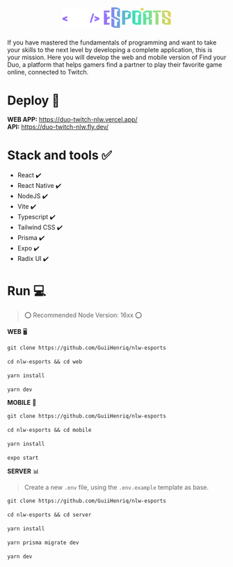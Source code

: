 <h1 align="center">
    <img alt="NLW eSports" title="#NLW eSports" src="./assets/nlw-esports-logo.svg" width="250px" />
</h1>
If you have mastered the fundamentals of programming and want to take your skills to the next level by developing a complete application, this is your mission. Here you will develop the web and mobile version of Find your Duo, a platform that helps gamers find a partner to play their favorite game online, connected to Twitch.

# Deploy :rocket:
**WEB APP:** https://duo-twitch-nlw.vercel.app/
<br/>
**API:** https://duo-twitch-nlw.fly.dev/


# Stack and tools ✅ 

 - React :heavy_check_mark:
 - React Native :heavy_check_mark:
 - NodeJS :heavy_check_mark:
 - Vite :heavy_check_mark:
 - Typescript :heavy_check_mark:
 - Tailwind CSS :heavy_check_mark:
 - Prisma :heavy_check_mark:
 - Expo :heavy_check_mark:
 - Radix UI :heavy_check_mark:


# Run :computer:

> ⭕ Recommended Node Version: 16xx ⭕

**WEB** :desktop_computer:
   
    git clone https://github.com/GuiiHenriq/nlw-esports
    
    cd nlw-esports && cd web
    
    yarn install

    yarn dev

**MOBILE** :iphone:
   
    git clone https://github.com/GuiiHenriq/nlw-esports
    
    cd nlw-esports && cd mobile
    
    yarn install

    expo start

**SERVER** :bar_chart:

> Create a new `.env` file, using the `.env.example` template as base.
   
    git clone https://github.com/GuiiHenriq/nlw-esports
    
    cd nlw-esports && cd server
    
    yarn install
    
    yarn prisma migrate dev

    yarn dev
    